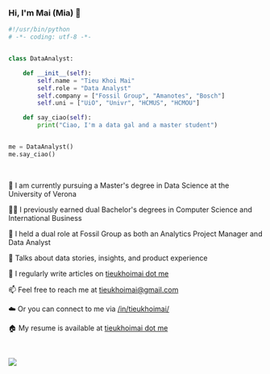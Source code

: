 ### Hi, I'm Mai (Mia) 👋

<!--
**tieukhoimai/tieukhoimai** is a ✨ _special_ ✨ repository because its `README.md` (this file) appears on your GitHub profile.

Here are some ideas to get you started:

- 🔭 I’m currently working on ...
- 🌱 I’m currently learning ...
- 👯 I’m looking to collaborate on ...
- 🤔 I’m looking for help with ...
- 💬 Ask me about ...
- 📫 How to reach me: ...
- 😄 Pronouns: ...
- ⚡ Fun fact: ...
-->

```python
#!/usr/bin/python
# -*- coding: utf-8 -*-


class DataAnalyst:

    def __init__(self):
        self.name = "Tieu Khoi Mai"
        self.role = "Data Analyst"
        self.company = ["Fossil Group", "Amanotes", "Bosch"]
        self.uni = ["UiO", "Univr", "HCMUS", "HCMOU"]

    def say_ciao(self):
        print("Ciao, I'm a data gal and a master student")


me = DataAnalyst()
me.say_ciao()
```

<br>

🌱 I am currently pursuing a Master's degree in Data Science at the University of Verona

👩‍💻 I previously earned dual Bachelor's degrees in Computer Science and International Business

🔭 I held a dual role at Fossil Group as both an Analytics Project Manager and Data Analyst

💬 Talks about data stories, insights, and product experience

📝 I regularly write articles on [tieukhoimai dot me](https://tieukhoimai.me/blog)

📫 Feel free to reach me at tieukhoimai@gmail.com

☁️ Or you can connect to me via [/in/tieukhoimai/](https://www.linkedin.com/in/tieukhoimai/)

🏠 My resume is available at [tieukhoimai dot me](https://tieukhoimai.me/resume)

<br>

<p align="left">
  <a href="https://skillicons.dev">
    <img src="https://skillicons.dev/icons?i=aws,gcp,docker,figma,firebase,github,html,js,mongodb,mysql,nextjs,py,r,vscode" />
  </a>
</p>
